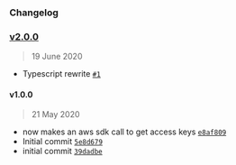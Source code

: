 ### Changelog

### [v2.0.0](https://github.com/isotoma/aws-sso-auth/compare/v1.0.0...v2.0.0)

> 19 June 2020

- Typescript rewrite [`#1`](https://github.com/isotoma/aws-sso-auth/pull/1)

#### v1.0.0

> 21 May 2020

- now makes an aws sdk call to get access keys [`e8af809`](https://github.com/isotoma/aws-sso-auth/commit/e8af80972b4301219ce8cfa6528e9ee2ceb073de)
- Initial commit [`5e8d679`](https://github.com/isotoma/aws-sso-auth/commit/5e8d6794d23837d1ed7deed974440972d2e41eb6)
- initial commit [`39dadbe`](https://github.com/isotoma/aws-sso-auth/commit/39dadbeaa2f7286da6c2fb14f5ac89895bf7fe9c)

